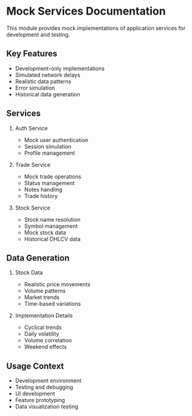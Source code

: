 # Mock Services Documentation

This module provides mock implementations of application services for development and testing.

## Key Features

- Development-only implementations
- Simulated network delays
- Realistic data patterns
- Error simulation
- Historical data generation

## Services

1. Auth Service
   - Mock user authentication
   - Session simulation
   - Profile management

2. Trade Service
   - Mock trade operations
   - Status management
   - Notes handling
   - Trade history

3. Stock Service
   - Stock name resolution
   - Symbol management
   - Mock stock data
   - Historical OHLCV data

## Data Generation

1. Stock Data
   - Realistic price movements
   - Volume patterns
   - Market trends
   - Time-based variations

2. Implementation Details
   - Cyclical trends
   - Daily volatility
   - Volume correlation
   - Weekend effects

## Usage Context

- Development environment
- Testing and debugging
- UI development
- Feature prototyping
- Data visualization testing